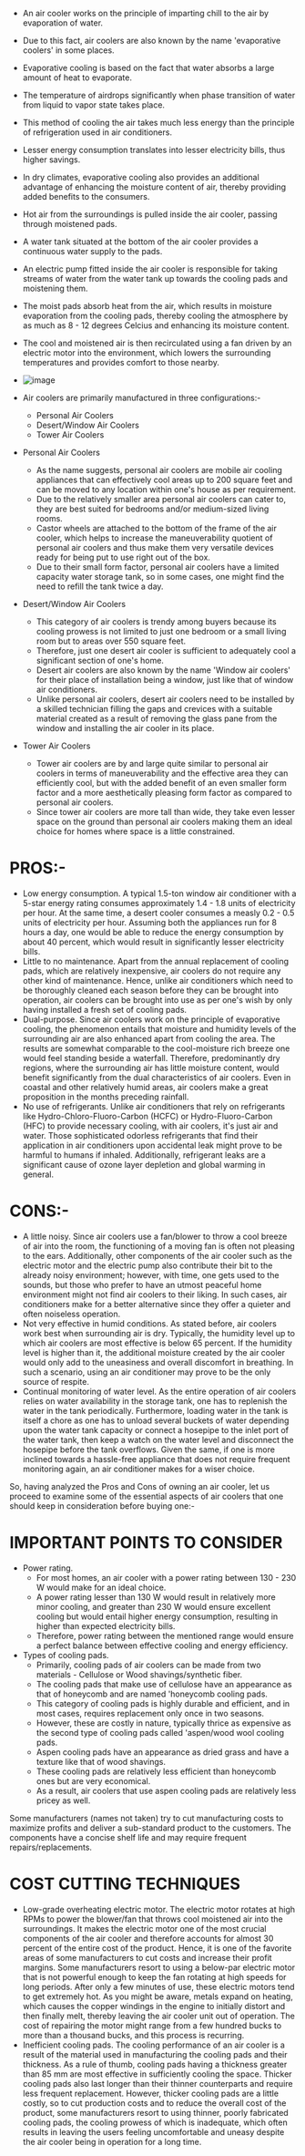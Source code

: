 - An air cooler works on the principle of imparting chill to the air by evaporation of water. 
- Due to this fact, air coolers are also known by the name 'evaporative coolers' in some places. 
- Evaporative cooling is based on the fact that water absorbs a large amount of heat to evaporate. 
- The temperature of airdrops significantly when phase transition of water from liquid to vapor state takes place.
- This method of cooling the air takes much less energy than the principle of refrigeration used in air conditioners. 
- Lesser energy consumption translates into lesser electricity bills, thus higher savings. 
- In dry climates, evaporative cooling also provides an additional advantage of enhancing the moisture content of air, thereby providing added benefits to the consumers.
- Hot air from the surroundings is pulled inside the air cooler, passing through moistened pads. 
- A water tank situated at the bottom of the air cooler provides a continuous water supply to the pads. 
- An electric pump fitted inside the air cooler is responsible for taking streams of water from the water tank up towards the cooling pads and moistening them. 
- The moist pads absorb heat from the air, which results in moisture evaporation from the cooling pads, thereby cooling the atmosphere by as much as 8 - 12 degrees Celcius and enhancing its moisture content. 
- The cool and moistened air is then recirculated using a fan driven by an electric motor into the environment, which lowers the surrounding temperatures and provides comfort to those nearby.
- ![image](https://user-images.githubusercontent.com/64991656/141331988-d7c152fe-20a4-4e9c-85c2-86c287ac3d80.png)
- Air coolers are primarily manufactured in three configurations:-
    - Personal Air Coolers
    - Desert/Window Air Coolers
    - Tower Air Coolers
- Personal Air Coolers
    - As the name suggests, personal air coolers are mobile air cooling appliances that can effectively cool areas up to 200 square feet and can be moved to any location within one's house as per requirement. 
    - Due to the relatively smaller area personal air coolers can cater to, they are best suited for bedrooms and/or medium-sized living rooms. 
    - Castor wheels are attached to the bottom of the frame of the air cooler, which helps to increase the maneuverability quotient of personal air coolers and thus make them very versatile devices ready for being put to use right out of the box. 
    - Due to their small form factor, personal air coolers have a limited capacity water storage tank, so in some cases, one might find the need to refill the tank twice a day.

- Desert/Window Air Coolers
    - This category of air coolers is trendy among buyers because its cooling prowess is not limited to just one bedroom or a small living room but to areas over 550 square feet. 
    - Therefore, just one desert air cooler is sufficient to adequately cool a significant section of one's home. 
    - Desert air coolers are also known by the name 'Window air coolers' for their place of installation being a window, just like that of window air conditioners. 
    - Unlike personal air coolers, desert air coolers need to be installed by a skilled technician filling the gaps and crevices with a suitable material created as a result of removing the glass pane from the window and installing the air cooler in its place.


- Tower Air Coolers
    - Tower air coolers are by and large quite similar to personal air coolers in terms of maneuverability and the effective area they can efficiently cool, but with the added benefit of an even smaller form factor and a more aesthetically pleasing form factor as compared to personal air coolers. 
    - Since tower air coolers are more tall than wide, they take even lesser space on the ground than personal air coolers making them an ideal choice for homes where space is a little constrained.

# PROS:-
- Low energy consumption. A typical 1.5-ton window air conditioner with a 5-star energy rating consumes approximately 1.4 - 1.8 units of electricity per hour. At the same time, a desert cooler consumes a measly 0.2 - 0.5 units of electricity per hour. Assuming both the appliances run for 8 hours a day, one would be able to reduce the energy consumption by about 40 percent, which would result in significantly lesser electricity bills.
- Little to no maintenance. Apart from the annual replacement of cooling pads, which are relatively inexpensive, air coolers do not require any other kind of maintenance. Hence, unlike air conditioners which need to be thoroughly cleaned each season before they can be brought into operation, air coolers can be brought into use as per one's wish by only having installed a fresh set of cooling pads.
- Dual-purpose. Since air coolers work on the principle of evaporative cooling, the phenomenon entails that moisture and humidity levels of the surrounding air are also enhanced apart from cooling the area. The results are somewhat comparable to the cool-moisture rich breeze one would feel standing beside a waterfall. Therefore, predominantly dry regions, where the surrounding air has little moisture content, would benefit significantly from the dual characteristics of air coolers. Even in coastal and other relatively humid areas, air coolers make a great proposition in the months preceding rainfall.
- No use of refrigerants. Unlike air conditioners that rely on refrigerants like Hydro-Chloro-Fluoro-Carbon (HCFC) or Hydro-Fluoro-Carbon (HFC) to provide necessary cooling, with air coolers, it's just air and water. Those sophisticated odorless refrigerants that find their application in air conditioners upon accidental leak might prove to be harmful to humans if inhaled. Additionally, refrigerant leaks are a significant cause of ozone layer depletion and global warming in general.

# CONS:-
- A little noisy. Since air coolers use a fan/blower to throw a cool breeze of air into the room, the functioning of a moving fan is often not pleasing to the ears. Additionally, other components of the air cooler such as the electric motor and the electric pump also contribute their bit to the already noisy environment; however, with time, one gets used to the sounds, but those who prefer to have an utmost peaceful home environment might not find air coolers to their liking. In such cases, air conditioners make for a better alternative since they offer a quieter and often noiseless operation.
- Not very effective in humid conditions. As stated before, air coolers work best when surrounding air is dry. Typically, the humidity level up to which air coolers are most effective is below 65 percent. If the humidity level is higher than it, the additional moisture created by the air cooler would only add to the uneasiness and overall discomfort in breathing. In such a scenario, using an air conditioner may prove to be the only source of respite.
- Continual monitoring of water level. As the entire operation of air coolers relies on water availability in the storage tank, one has to replenish the water in the tank periodically. Furthermore, loading water in the tank is itself a chore as one has to unload several buckets of water depending upon the water tank capacity or connect a hosepipe to the inlet port of the water tank, then keep a watch on the water level and disconnect the hosepipe before the tank overflows. Given the same, if one is more inclined towards a hassle-free appliance that does not require frequent monitoring again, an air conditioner makes for a wiser choice.

So, having analyzed the Pros and Cons of owning an air cooler, let us proceed to examine some of the essential aspects of air coolers that one should keep in consideration before buying one:-

# IMPORTANT POINTS TO CONSIDER
- Power rating. 
    - For most homes, an air cooler with a power rating between 130 - 230 W would make for an ideal choice. 
    - A power rating lesser than 130 W would result in relatively more minor cooling, and greater than 230 W would ensure excellent cooling but would entail higher energy consumption, resulting in higher than expected electricity bills. 
    - Therefore, power rating between the mentioned range would ensure a perfect balance between effective cooling and energy efficiency.
- Types of cooling pads. 
    - Primarily, cooling pads of air coolers can be made from two materials - Cellulose or Wood shavings/synthetic fiber. 
    - The cooling pads that make use of cellulose have an appearance as that of honeycomb and are named 'honeycomb cooling pads. 
    - This category of cooling pads is highly durable and efficient, and in most cases, requires replacement only once in two seasons. 
    - However, these are costly in nature, typically thrice as expensive as the second type of cooling pads called 'aspen/wood wool cooling pads. 
    - Aspen cooling pads have an appearance as dried grass and have a texture like that of wood shavings. 
    - These cooling pads are relatively less efficient than honeycomb ones but are very economical. 
    - As a result, air coolers that use aspen cooling pads are relatively less pricey as well.

Some manufacturers (names not taken) try to cut manufacturing costs to maximize profits and deliver a sub-standard product to the customers. The components have a concise shelf life and may require frequent repairs/replacements.

# COST CUTTING TECHNIQUES
- Low-grade overheating electric motor. The electric motor rotates at high RPMs to power the blower/fan that throws cool moistened air into the surroundings. It makes the electric motor one of the most crucial components of the air cooler and therefore accounts for almost 30 percent of the entire cost of the product. Hence, it is one of the favorite areas of some manufacturers to cut costs and increase their profit margins. Some manufacturers resort to using a below-par electric motor that is not powerful enough to keep the fan rotating at high speeds for long periods. After only a few minutes of use, these electric motors tend to get extremely hot. As you might be aware, metals expand on heating, which causes the copper windings in the engine to initially distort and then finally melt, thereby leaving the air cooler unit out of operation. The cost of repairing the motor might range from a few hundred bucks to more than a thousand bucks, and this process is recurring.
- Inefficient cooling pads. The cooling performance of an air cooler is a result of the material used in manufacturing the cooling pads and their thickness. As a rule of thumb, cooling pads having a thickness greater than 85 mm are most effective in sufficiently cooling the space. Thicker cooling pads also last longer than their thinner counterparts and require less frequent replacement. However, thicker cooling pads are a little costly, so to cut production costs and to reduce the overall cost of the product, some manufacturers resort to using thinner, poorly fabricated cooling pads, the cooling prowess of which is inadequate, which often results in leaving the users feeling uncomfortable and uneasy despite the air cooler being in operation for a long time.

